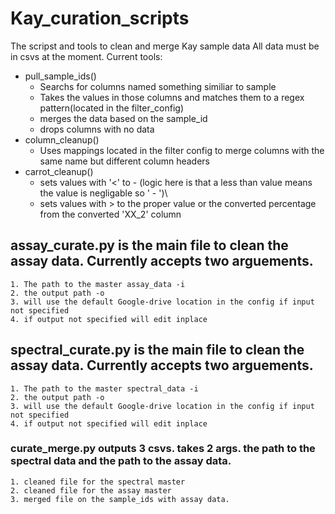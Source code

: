 # Kay_curation_scripts
 The scripst and tools to clean and merge Kay sample data
 All data must be in csvs at the moment.
 Current tools:
- pull_sample_ids()
     - Searchs for columns named something similiar to sample
     - Takes the values in those columns and matches them to a regex pattern(located in the filter_config) 
     - merges the data based on the sample_id
     - drops columns with no data
- column_cleanup()
     - Uses mappings located in the filter config to merge columns with the same name but different column headers
- carrot_cleanup() 
     - sets values with '<' to - (logic here is that a less than value means the value is negligable so ' - ')\
     - sets values with > to the proper value or the converted percentage from the converted 'XX_2' column
## assay_curate.py is the main file to clean the assay data. Currently accepts two arguements.
    1. The path to the master assay_data -i
    2. the output path -o
    3. will use the default Google-drive location in the config if input not specified
    4. if output not specified will edit inplace
    
 ## spectral_curate.py is the main file to clean the assay data. Currently accepts two arguements.
    1. The path to the master spectral_data -i
    2. the output path -o
    3. will use the default Google-drive location in the config if input not specified
    4. if output not specified will edit inplace
### curate_merge.py outputs 3 csvs. takes 2 args. the path to the spectral data and the path to the assay data.
    1. cleaned file for the spectral master 
    2. cleaned file for the assay master
    3. merged file on the sample_ids with assay data.
